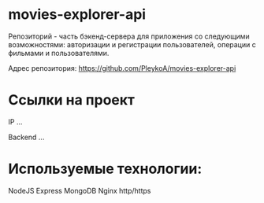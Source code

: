 # movies-explorer-api
Репозиторий - часть бэкенд-сервера для приложения со следующими возможностями: авторизации и регистрации пользователей, операции с фильмами и пользователями.


Адрес репозитория: https://github.com/PleykoA/movies-explorer-api

# Ссылки на проект

IP ...

Backend ...

# Используемые технологии:

NodeJS
Express
MongoDB
Nginx
http/https
